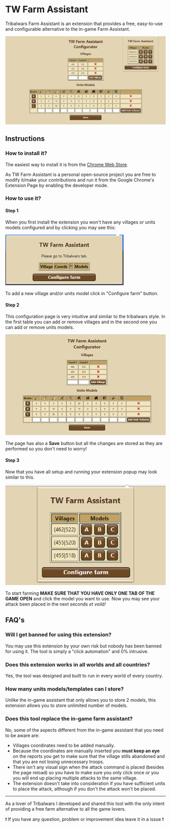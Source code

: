 # TW Farm Assistant

Tribalwars Farm Assistant is an extension that provides a free, easy-to-use and configurable alternative to the in-game Farm Assistant.

![General Overview](./imgs/general.png)

## Instructions

### How to install it?
The easiest way to install it is from the [Chrome Web Store](https://chrome.google.com/webstore/detail/tw-farm-assistant/pdfmicofbncclmklndnedcgedogelgoa).

As TW Farm Assistant is a personal open-source project you are free to modify it/make your contributions and run it from the Google Chrome's Extension Page by enabling the developer mode.

### How to use it?

#### Step 1

When you first install the extension you won't have any villages or units models configured and by clicking you may see this:

![Empty popup](./imgs/empty_popup.png)

To add a new village and/or units model click in "Configure farm" button.

#### Step 2
This configuration page is very intuitive and similar to the tribalwars style. In the first table you can add or remove villages and in the second one you can add or remove units models.

![Options page](./imgs/options.png)

The page has also a **Save** button but all the changes are stored as they are performed so you don't need to worry!

#### Step 3
Now that you have all setup and running your extension popup may look similar to this.

![Popup](./imgs/popup.png)

To start farming **MAKE SURE THAT YOU HAVE ONLY ONE TAB OF THE GAME OPEN** and click the model you want to use. Now you may see your attack been placed in the next seconds *et voilá!* 

## FAQ's

### Will I get banned for using this extension?
You may use this extension by your own risk but nobody has been banned for using it. The tool is simply a "click automation" and 0% intrusive.

### Does this extension works in all worlds and all countries?
Yes, the tool was designed and built to run in every world of every country.

### How many units models/templates can I store?
Unlike the in-game assistant that only allows you to store 2 models, this extension allows you to store unlimited number of models.

### Does this tool replace the in-game farm assistant?
No, some of the aspects different from the in-game assistant that you need to be aware are:
- Villages coordinates need to be added manually.
- Because the coordinates are manually inserted you **must keep an eye** on the reports you get to make sure that the village stills abandoned and that you are not losing unnecessary troops.
- There isn't any visual sign when the attack command is placed (besides the page reload) so you have to make sure you only click once or you you will end up placing multiple attacks to the same village.
- The extension doesn't take into consideration if you have sufficient units to place the attack, although if you don't the attack won't be placed.

---

As a lover of Tribalwars I developed and shared this tool with the only intent of providing a free farm alternative to all the game lovers.

:exclamation: If you have any question, problem or improvement idea leave it in a issue :exclamation:
